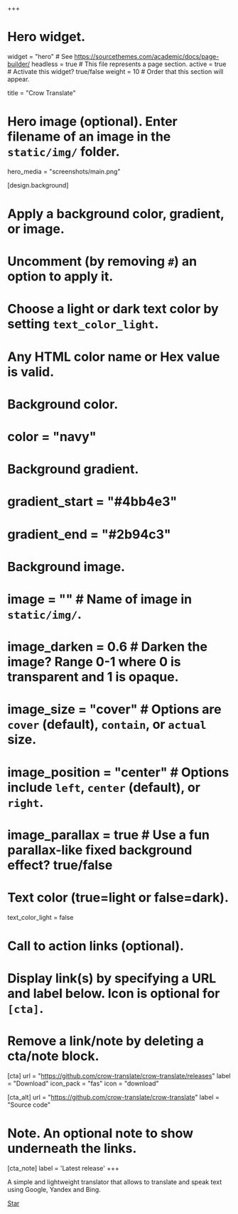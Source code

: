 +++
# Hero widget.
widget = "hero"  # See https://sourcethemes.com/academic/docs/page-builder/
headless = true  # This file represents a page section.
active = true  # Activate this widget? true/false
weight = 10  # Order that this section will appear.

title = "Crow Translate"

# Hero image (optional). Enter filename of an image in the `static/img/` folder.
hero_media = "screenshots/main.png"

[design.background]
  # Apply a background color, gradient, or image.
  #   Uncomment (by removing `#`) an option to apply it.
  #   Choose a light or dark text color by setting `text_color_light`.
  #   Any HTML color name or Hex value is valid.

  # Background color.
  # color = "navy"
  
  # Background gradient.
  # gradient_start = "#4bb4e3"
  # gradient_end = "#2b94c3"
  
  # Background image.
  # image = ""  # Name of image in `static/img/`.
  # image_darken = 0.6  # Darken the image? Range 0-1 where 0 is transparent and 1 is opaque.
  # image_size = "cover"  #  Options are `cover` (default), `contain`, or `actual` size.
  # image_position = "center"  # Options include `left`, `center` (default), or `right`.
  # image_parallax = true  # Use a fun parallax-like fixed background effect? true/false

  # Text color (true=light or false=dark).
  text_color_light = false

# Call to action links (optional).
#   Display link(s) by specifying a URL and label below. Icon is optional for `[cta]`.
#   Remove a link/note by deleting a cta/note block.
[cta]
  url = "https://github.com/crow-translate/crow-translate/releases"
  label = "Download"
  icon_pack = "fas"
  icon = "download"
  
[cta_alt]
  url = "https://github.com/crow-translate/crow-translate"
  label = "Source code"

# Note. An optional note to show underneath the links.
[cta_note]
  label = '<a class="js-github-release" data-repo="crow-translate/crow-translate">Latest release<!-- V --></a>'
+++

A simple and lightweight translator that allows to translate and speak text using Google, Yandex and Bing.

<span style="text-shadow: none;"><a class="github-button" href="https://github.com/crow-translate/crow-translate" data-icon="octicon-star" data-size="large" data-show-count="true" aria-label="Star this on GitHub">Star</a><script async defer src="https://buttons.github.io/buttons.js"></script></span>
